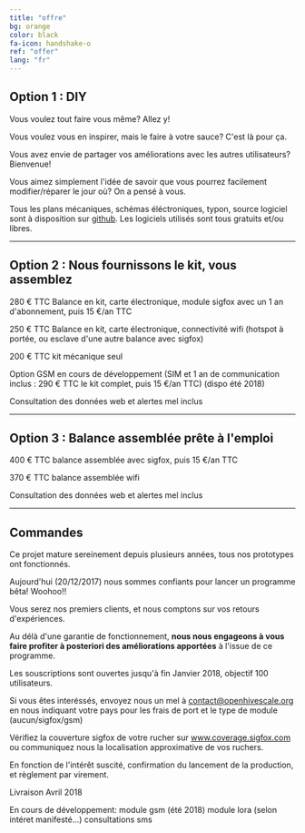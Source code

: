 ```yaml
---
title: "offre"
bg: orange
color: black
fa-icon: handshake-o
ref: "offer"
lang: "fr"
---
```



## Option 1 : DIY
Vous voulez tout faire vous même? Allez y!

Vous voulez vous en inspirer, mais le faire à votre sauce? C'est là pour ça.

Vous avez envie de partager vos améliorations avec les autres utilisateurs? Bienvenue!

Vous aimez simplement l'idée de savoir que vous pourrez facilement modifier/réparer le jour où? On a pensé à vous.

Tous les plans mécaniques, schémas éléctroniques, typon, source logiciel sont à disposition sur [github](https://github.com/openhivescale).
Les logiciels utilisés sont tous gratuits et/ou libres.

-------------------------

## Option 2 : Nous fournissons le kit, vous assemblez

280 € TTC Balance en kit, carte électronique, module sigfox avec un 1 an d'abonnement, puis 15 €/an TTC

250 € TTC Balance en kit, carte électronique, connectivité wifi (hotspot à portée, ou esclave d'une autre balance avec sigfox)

200 € TTC kit mécanique seul

Option GSM en cours de développement (SIM et 1 an de communication inclus : 290 € TTC le kit complet, puis 15 €/an TTC)
(dispo été 2018)

Consultation des données web et alertes mel inclus

-------------------------

## Option 3 : Balance assemblée prête à l'emploi 

400 € TTC balance assemblée avec sigfox, puis 15 €/an TTC

370 € TTC balance assemblée wifi

Consultation des données web et alertes mel inclus

-------------------------

## Commandes 

Ce projet mature sereinement depuis plusieurs années, tous nos prototypes ont fonctionnés.

Aujourd'hui (20/12/2017) nous sommes confiants pour lancer un programme bêta! Woohoo!!

Vous serez nos premiers clients, et nous comptons sur vos retours d'expériences. 

Au délà d'une garantie de fonctionnement, **nous nous engageons à vous faire profiter à posteriori des améliorations apportées** à l'issue de ce programme.

Les souscriptions sont ouvertes jusqu'à fin Janvier 2018, objectif 100 utilisateurs. 

Si vous êtes interéssés, envoyez nous un mel à contact@openhivescale.org en nous indiquant votre pays pour les frais de port et le type de module (aucun/sigfox/gsm) 

Vérifiez la couverture sigfox de votre rucher sur www.coverage.sigfox.com ou communiquez nous la localisation approximative de vos ruchers. 

En fonction de l'intérêt suscité, confirmation du lancement de la production, et règlement par virement.

Livraison Avril 2018



En cours de développement:
    module gsm (été 2018)
    module lora (selon intéret manifesté...)
    consultations sms

